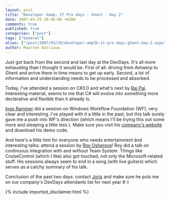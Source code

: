 ```yaml
---
layout: post
title: "Developer &amp; IT Pro days - Ghent - Day 2"
date: 2007-03-29 20:46:00 +0200
comments: true
published: true
categories: ["post"]
tags: ["General"]
alias: ["/post/2007/03/29/developer-amp3b-it-pro-days-ghent-day-2.aspx"]
author: Maarten Balliauw
---
```

<p>Just got back from the second and last day at the DevDays. It's all more exhausting than I thought it would be. First of all: driving from Antwerp to Ghent and arrive there in time means to get up early. Second, a lot of information and understanding needs to be processed and absorbed. </p><p>Today, I've attended a session on C#3.0 and what's next by <a href="http://blogs.msdn.com/rajpai/" mce_href="http://blogs.msdn.com/rajpai/">Raj Pai</a>. Interesting material, seems to me that C# will evolve into something more declarative and flexible than it already is. </p><p><a href="http://blogs.thinktecture.com/ingo/" mce_href="http://blogs.thinktecture.com/ingo/">Ingo Rammer</a> did a session on Windows Workflow Foundation (WF), very clear and interesting. I've played with it a little in the past, but this talk surely gave me a push into WF's direction (which means I'll be trying this out some more and sleeping a little less ). Make sure you visit his <a href="http://www.thinktecture.com" mce_href="http://www.thinktecture.com">company's website</a> and download his demo code. </p><p>And here's a little hint for everyone who needs entertainment ánd interesting talks: attend a session by <a href="http://www.iserializable.com" mce_href="http://www.iserializable.com">Roy Osherove</a>! Roy did a talk on continuous integration with and without Team System. Things like CruiseControl (which I like) also got touched, not only the Microsoft-related stuff. His sessions always seem to end in a song (with live guitars) which serves as a catchy summary of his talk. </p><p>Conclusion of the past two days: contact <a href="http://jopx.blogspot.com" mce_href="http://jopx.blogspot.com">Joris</a> and make sure he puts me on our company's DevDays attendants list for next year&nbsp;8-)</p>
{% include imported_disclaimer.html %}
